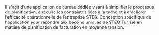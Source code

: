 Il s'agit d’une application de bureau dédiée visant à simplifier le processus de planification, à réduire les contraintes liées à la tâche et à améliorer l’efficacité opérationnelle de l’entreprise STEG.
Conception spécifique de l'application pour répondre aux besoins uniques de STEG Tunisie en matière de planification de facturation en moyenne tension.
